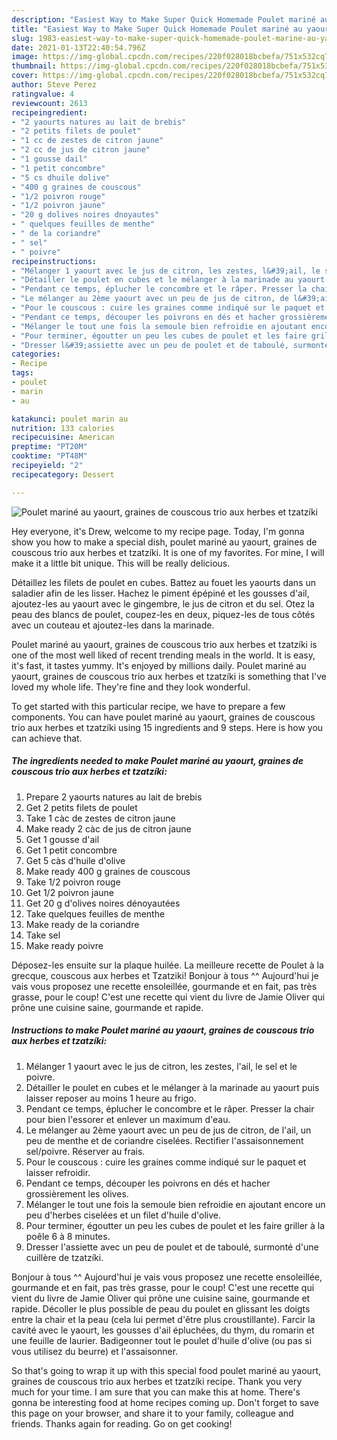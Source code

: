 ```yaml
---
description: "Easiest Way to Make Super Quick Homemade Poulet mariné au yaourt, graines de couscous trio aux herbes et tzatzíki"
title: "Easiest Way to Make Super Quick Homemade Poulet mariné au yaourt, graines de couscous trio aux herbes et tzatzíki"
slug: 1983-easiest-way-to-make-super-quick-homemade-poulet-marine-au-yaourt-graines-de-couscous-trio-aux-herbes-et-tzatziki
date: 2021-01-13T22:40:54.796Z
image: https://img-global.cpcdn.com/recipes/220f028018bcbefa/751x532cq70/poulet-marine-au-yaourt-graines-de-couscous-trio-aux-herbes-et-tzatziki-photo-principale-de-la-recette.jpg
thumbnail: https://img-global.cpcdn.com/recipes/220f028018bcbefa/751x532cq70/poulet-marine-au-yaourt-graines-de-couscous-trio-aux-herbes-et-tzatziki-photo-principale-de-la-recette.jpg
cover: https://img-global.cpcdn.com/recipes/220f028018bcbefa/751x532cq70/poulet-marine-au-yaourt-graines-de-couscous-trio-aux-herbes-et-tzatziki-photo-principale-de-la-recette.jpg
author: Steve Perez
ratingvalue: 4
reviewcount: 2613
recipeingredient:
- "2 yaourts natures au lait de brebis"
- "2 petits filets de poulet"
- "1 cc de zestes de citron jaune"
- "2 cc de jus de citron jaune"
- "1 gousse dail"
- "1 petit concombre"
- "5 cs dhuile dolive"
- "400 g graines de couscous"
- "1/2 poivron rouge"
- "1/2 poivron jaune"
- "20 g dolives noires dnoyautes"
- " quelques feuilles de menthe"
- " de la coriandre"
- " sel"
- " poivre"
recipeinstructions:
- "Mélanger 1 yaourt avec le jus de citron, les zestes, l&#39;ail, le sel et le poivre."
- "Détailler le poulet en cubes et le mélanger à la marinade au yaourt puis laisser reposer au moins 1 heure au frigo."
- "Pendant ce temps, éplucher le concombre et le râper. Presser la chair pour bien l&#39;essorer et enlever un maximum d&#39;eau."
- "Le mélanger au 2ème yaourt avec un peu de jus de citron, de l&#39;ail, un peu de menthe et de coriandre ciselées. Rectifier l&#39;assaisonnement sel/poivre. Réserver au frais."
- "Pour le couscous : cuire les graines comme indiqué sur le paquet et laisser refroidir."
- "Pendant ce temps, découper les poivrons en dés et hacher grossièrement les olives."
- "Mélanger le tout une fois la semoule bien refroidie en ajoutant encore un peu d&#39;herbes ciselées et un filet d&#39;huile d&#39;olive."
- "Pour terminer, égoutter un peu les cubes de poulet et les faire griller à la poêle 6 à 8 minutes."
- "Dresser l&#39;assiette avec un peu de poulet et de taboulé, surmonté d&#39;une cuillère de tzatzíki."
categories:
- Recipe
tags:
- poulet
- marin
- au

katakunci: poulet marin au 
nutrition: 133 calories
recipecuisine: American
preptime: "PT20M"
cooktime: "PT48M"
recipeyield: "2"
recipecategory: Dessert

---
```



![Poulet mariné au yaourt, graines de couscous trio aux herbes et tzatzíki](https://img-global.cpcdn.com/recipes/220f028018bcbefa/751x532cq70/poulet-marine-au-yaourt-graines-de-couscous-trio-aux-herbes-et-tzatziki-photo-principale-de-la-recette.jpg)

Hey everyone, it's Drew, welcome to my recipe page. Today, I'm gonna show you how to make a special dish, poulet mariné au yaourt, graines de couscous trio aux herbes et tzatzíki. It is one of my favorites. For mine, I will make it a little bit unique. This will be really delicious.

Détaillez les filets de poulet en cubes. Battez au fouet les yaourts dans un saladier afin de les lisser. Hachez le piment épépiné et les gousses d&#39;ail, ajoutez-les au yaourt avec le gingembre, le jus de citron et du sel. Otez la peau des blancs de poulet, coupez-les en deux, piquez-les de tous côtés avec un couteau et ajoutez-les dans la marinade.

Poulet mariné au yaourt, graines de couscous trio aux herbes et tzatzíki is one of the most well liked of recent trending meals in the world. It is easy, it's fast, it tastes yummy. It's enjoyed by millions daily. Poulet mariné au yaourt, graines de couscous trio aux herbes et tzatzíki is something that I've loved my whole life. They're fine and they look wonderful.


To get started with this particular recipe, we have to prepare a few components. You can have poulet mariné au yaourt, graines de couscous trio aux herbes et tzatzíki using 15 ingredients and 9 steps. Here is how you can achieve that.

<!--inarticleads1-->

##### The ingredients needed to make Poulet mariné au yaourt, graines de couscous trio aux herbes et tzatzíki:

1. Prepare 2 yaourts natures au lait de brebis
1. Get 2 petits filets de poulet
1. Take 1 càc de zestes de citron jaune
1. Make ready 2 càc de jus de citron jaune
1. Get 1 gousse d&#39;ail
1. Get 1 petit concombre
1. Get 5 càs d&#39;huile d&#39;olive
1. Make ready 400 g graines de couscous
1. Take 1/2 poivron rouge
1. Get 1/2 poivron jaune
1. Get 20 g d&#39;olives noires dénoyautées
1. Take  quelques feuilles de menthe
1. Make ready  de la coriandre
1. Take  sel
1. Make ready  poivre


Déposez-les ensuite sur la plaque huilée. La meilleure recette de Poulet à la grecque, couscous aux herbes et Tzatziki! Bonjour à tous ^^ Aujourd&#39;hui je vais vous proposez une recette ensoleillée, gourmande et en fait, pas très grasse, pour le coup! C&#39;est une recette qui vient du livre de Jamie Oliver qui prône une cuisine saine, gourmande et rapide. 

<!--inarticleads2-->

##### Instructions to make Poulet mariné au yaourt, graines de couscous trio aux herbes et tzatzíki:

1. Mélanger 1 yaourt avec le jus de citron, les zestes, l&#39;ail, le sel et le poivre.
1. Détailler le poulet en cubes et le mélanger à la marinade au yaourt puis laisser reposer au moins 1 heure au frigo.
1. Pendant ce temps, éplucher le concombre et le râper. Presser la chair pour bien l&#39;essorer et enlever un maximum d&#39;eau.
1. Le mélanger au 2ème yaourt avec un peu de jus de citron, de l&#39;ail, un peu de menthe et de coriandre ciselées. Rectifier l&#39;assaisonnement sel/poivre. Réserver au frais.
1. Pour le couscous : cuire les graines comme indiqué sur le paquet et laisser refroidir.
1. Pendant ce temps, découper les poivrons en dés et hacher grossièrement les olives.
1. Mélanger le tout une fois la semoule bien refroidie en ajoutant encore un peu d&#39;herbes ciselées et un filet d&#39;huile d&#39;olive.
1. Pour terminer, égoutter un peu les cubes de poulet et les faire griller à la poêle 6 à 8 minutes.
1. Dresser l&#39;assiette avec un peu de poulet et de taboulé, surmonté d&#39;une cuillère de tzatzíki.


Bonjour à tous ^^ Aujourd&#39;hui je vais vous proposez une recette ensoleillée, gourmande et en fait, pas très grasse, pour le coup! C&#39;est une recette qui vient du livre de Jamie Oliver qui prône une cuisine saine, gourmande et rapide. Décoller le plus possible de peau du poulet en glissant les doigts entre la chair et la peau (cela lui permet d&#39;être plus croustillante). Farcir la cavité avec le yaourt, les gousses d&#39;ail épluchées, du thym, du romarin et une feuille de laurier. Badigeonner tout le poulet d&#39;huile d&#39;olive (ou pas si vous utilisez du beurre) et l&#39;assaisonner. 

So that's going to wrap it up with this special food poulet mariné au yaourt, graines de couscous trio aux herbes et tzatzíki recipe. Thank you very much for your time. I am sure that you can make this at home. There's gonna be interesting food at home recipes coming up. Don't forget to save this page on your browser, and share it to your family, colleague and friends. Thanks again for reading. Go on get cooking!

